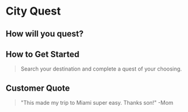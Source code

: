 # City Quest #

## How will you quest? ##

## How to Get Started ##
  > Search your destination and complete a quest of your choosing.

## Customer Quote ##
  > "This made my trip to Miami super easy. Thanks son!" -Mom
 